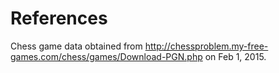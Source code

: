 # References

Chess game data obtained from http://chessproblem.my-free-games.com/chess/games/Download-PGN.php on Feb 1, 2015.

